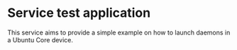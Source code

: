 # Service test application

This service aims to provide a simple example on how to launch daemons in a Ubuntu Core device.
